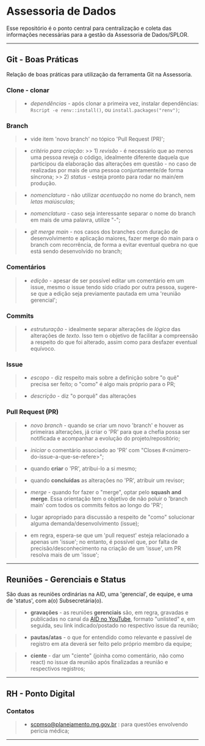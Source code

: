 # Assessoria de Dados

 Esse repositório é o ponto central para centralização e coleta das informações necessárias para a gestão da Assessoria de Dados/SPLOR.



---
## Git - Boas Práticas

 Relação de boas práticas para utilização da ferramenta Git na Assessoria.


 ### Clone - clonar

  > - *dependências* - após clonar a primeira vez, instalar dependências: `Rscript -e renv::install()`, ou `install.packages("renv")`;


 ### Branch

  > - vide item 'novo branch' no tópico 'Pull Request (PR)';

  > - *critério para criação*: 
        >> 1) *revisão* - é necessário que ao menos uma pessoa reveja o código, idealmente diferente daquela que participou da elaboração das alterações em questão - no caso de realizadas por mais de uma pessoa conjuntamente/de forma síncrona;
        >> 2) *status* - esteja pronto para rodar no main/em produção.

  > - *nomenclatura* - não utilizar *acentuação* no nome do branch, nem *letas maiúsculas*;

  > - *nomenclatura* - caso seja interessante separar o nome do branch em mais de uma palavra, utilize "-";

  > - *git merge main* - nos casos dos branches com duração de desenvolvimento e aplicação maiores, fazer merge do main para o branch com recorrência, de forma a evitar eventual quebra no que está sendo desenvolvido no branch;


 ### Comentários

  > - *edição* - apesar de ser possível editar um comentário em um issue, mesmo o issue tendo sido criado por outra pessoa, sugere-se que a edição seja previamente pautada em uma 'reunião gerencial';

 
 ### Commits
  > - *estruturação* - idealmente separar alterações de *lógica* das alterações de *texto*. Isso tem o objetivo de facilitar a compreensão a respeito do que foi alterado, assim como para desfazer eventual equívoco.


 ### Issue

  > - *escopo* - diz respeito mais sobre a definição sobre "o quê" precisa ser feito; o "como" é algo mais próprio para o PR;

  > - *descrição* - diz "o porquê" das alterações

 
 ### Pull Request (PR)

  > - *novo branch* - quando se criar um novo 'branch' e houver as primeiras alterações, já criar o 'PR' para que a chefia possa ser notificada e acompanhar a evolução do projeto/repositório;

  > - *iniciar* o comentário associado ao 'PR' com "Closes #<número-do-issue-a-que-se-refere>";

  > - quando **criar** o 'PR', atribui-lo a si mesmo;

  > - quando **concluídas** as alterações no 'PR', atribuir um revisor;

  > - *merge* - quando for fazer o "merge", optar pelo **squash and merge**. Essa orientação tem o objetivo de não poluir o 'branch main' com todos os commits feitos ao longo do 'PR';

  > - lugar apropriado para discussão a respeito de "como" solucionar alguma demanda/desenvolvimento (issue);

  > - em regra, espera-se que um 'pull request' esteja relacionado a apenas um 'issue'; no entanto, é possível que, por falta de precisão/desconhecimento na criação de um 'issue', um PR resolva mais de um 'issue';


---
## Reuniões - Gerenciais e Status

 São duas as reuniões ordinárias na AID, uma 'gerencial', de equipe, e uma de 'status', com a(o) Subsecretária(o).

 > - **gravações** - as reuniões **gerenciais** são, em regra, gravadas e publicadas no canal da [AID no YouTube](https://studio.youtube.com/channel/), formato "unlisted" e, em seguida, seu link indicado/postado no respectivo issue da reunião;

 > - **pautas/atas** - o que for entendido como relevante e passível de registro em ata deverá ser feito pelo próprio membro da equipe;

 > - **ciente** - dar um "ciente" (joinha como comentário, não como react) no issue da reunião após finalizadas a reunião e respectivos registros;



---
## RH - Ponto Digital

 ### Contatos
  > - scpmso@planejamento.mg.gov.br : para questões envolvendo perícia médica;


---